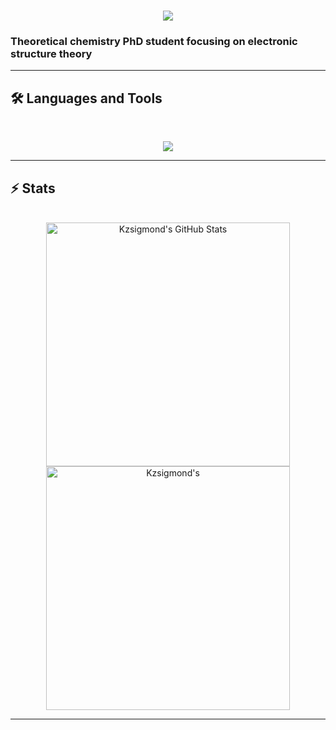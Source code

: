 

<h1 align="center">
    <img src="https://readme-typing-svg.herokuapp.com/?font=Inter&size=44&center=true&vCenter=true&width=500&height=70&color=4493F8&duration=4000&lines=Hi+There!+👋;+I'm+Krisztina+Zsigmond!;" />
</h1>

### Theoretical chemistry PhD student focusing on electronic structure theory 



<hr>

## 🛠️ Languages and Tools

<br>

<p align="center">
  <img src="https://skillicons.dev/icons?i=python,cpp,git,julia" />
</p>

<hr>


## ⚡️ Stats

<br>

<div align=center>
  <img width=390 src="https://github-readme-stats.vercel.app/api?username=kzsigmond&theme=tokyonight&count_private=true&show_icons=true&rank_icon=github&hide=stars&locale=en" alt="Kzsigmond's GitHub Stats" />
  <img width=390 src="https://github-readme-streak-stats.herokuapp.com/?user=kzsigmond&theme=tokyonight&count_private=true&border_radius=10&locale=en" alt="Kzsigmond's" />
<!--   currently only showing Python <img width=325 src="https://github-readme-stats.vercel.app/api/top-langs?username=kzsigmond&theme=tokyonight&layout=donut&hide=css&langs_count=8&border_radius=10&show_icons=true&locale=en" alt="kzsigmond's Most Used Languages" /> -->
</div>

<hr>
